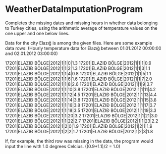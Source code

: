 # WeatherDataImputationProgram

Completes the missing dates and missing hours in whether data belonging to Turkey cities, using the arithmetic average of temperature values on the one upper and one below lines.

Data for the city Elazığ is among the given files.
Here are some example data rows: (Hourly temperature data for Elazığ between 01.01.2012 00:00:00 and 02.01.2012 03:00:00)

17201|ELAZIÐ BÖLGE|2012|1|1|0|1.3
17201|ELAZIÐ BÖLGE|2012|1|1|1|0.9
17201|ELAZIÐ BÖLGE|2012|1|1|2|1.3
17201|ELAZIÐ BÖLGE|2012|1|1|3|1.1
17201|ELAZIÐ BÖLGE|2012|1|1|4|0.8
17201|ELAZIÐ BÖLGE|2012|1|1|5|1.1
17201|ELAZIÐ BÖLGE|2012|1|1|6|1.6
17201|ELAZIÐ BÖLGE|2012|1|1|7|2.0
17201|ELAZIÐ BÖLGE|2012|1|1|8|2.6
17201|ELAZIÐ BÖLGE|2012|1|1|9|3.7
17201|ELAZIÐ BÖLGE|2012|1|1|10|3.8
17201|ELAZIÐ BÖLGE|2012|1|1|11|4.2
17201|ELAZIÐ BÖLGE|2012|1|1|12|4.5
17201|ELAZIÐ BÖLGE|2012|1|1|13|4.4
17201|ELAZIÐ BÖLGE|2012|1|1|14|3.8
17201|ELAZIÐ BÖLGE|2012|1|1|15|3.8
17201|ELAZIÐ BÖLGE|2012|1|1|16|3.8
17201|ELAZIÐ BÖLGE|2012|1|1|17|3.7
17201|ELAZIÐ BÖLGE|2012|1|1|18|3.5
17201|ELAZIÐ BÖLGE|2012|1|1|19|3.3
17201|ELAZIÐ BÖLGE|2012|1|1|20|3.2
17201|ELAZIÐ BÖLGE|2012|1|1|21|3.0
17201|ELAZIÐ BÖLGE|2012|1|1|22|2.7
17201|ELAZIÐ BÖLGE|2012|1|1|23|2.2
17201|ELAZIÐ BÖLGE|2012|1|2|0|1.9
17201|ELAZIÐ BÖLGE|2012|1|2|1|1.9
17201|ELAZIÐ BÖLGE|2012|1|2|2|1.7
17201|ELAZIÐ BÖLGE|2012|1|2|3|1.8

If, for example, the third row was missing in the data, the program would input the line with 1.0 degrees Celcius. ((0.9+1.1)/2 = 1.0)
